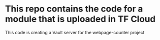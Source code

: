 # This repo contains the code for a module that is uploaded in TF Cloud

This code is creating a Vault server for the webpage-counter project
